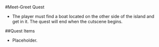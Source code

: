 #Meet-Greet Quest
* The player must find a boat located on the other side of the island and get in it. The quest will end when the cutscene begins.

##Quest Items
  * Placeholder.
